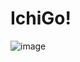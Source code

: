 # IchiGo!

![image](https://github.com/user-attachments/assets/fa79db4f-709d-4ace-9bb0-3e136bac7c09)
